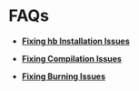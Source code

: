 # FAQs



- **[Fixing hb Installation Issues](quickstart-standard-faq-hb.md)**

- **[Fixing Compilation Issues](quickstart-standard-faq-compose.md)**

- **[Fixing Burning Issues](quickstart-standard-faq-burning.md)**

